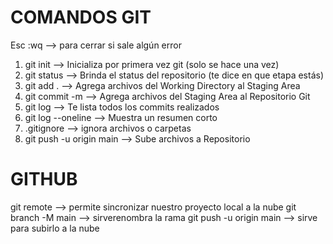 # COMANDOS GIT

Esc :wq --> para cerrar si sale algún error

1. git init --> Inicializa por primera vez git (solo se hace una vez)
2. git status --> Brinda el status del repositorio (te dice en que etapa estás)
3. git add . --> Agrega archivos del Working Directory al Staging Area
4. git commit -m --> Agrega archivos del Staging Area al Repositorio Git
5. git log --> Te lista todos los commits realizados
6. git log --oneline --> Muestra un resumen corto
7. .gitignore --> ignora archivos o carpetas
8. git push -u origin main --> Sube archivos a Repositorio 

# GITHUB
git remote --> permite sincronizar nuestro proyecto local a la nube
git branch -M main --> sirverenombra la rama
git push -u origin main --> sirve para subirlo a la nube
